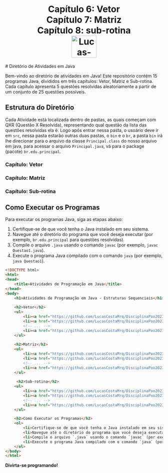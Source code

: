 <div align="center">
  <h1>
    Capítulo 6: Vetor <br>
    Capítulo 7: Matriz <br>
    Capítulo 8: sub-rotina <br>
    <img align="center" alt="Lucas-Java" height="70" width="80" src="https://cdn.jsdelivr.net/gh/devicons/devicon/icons/java/java-original.svg" />
  </h1>
</div>
# Diretório de Atividades em Java

Bem-vindo ao diretório de atividades em Java! Este repositório contém 15 programas Java, divididos em três capítulos: Vetor, Matriz e Sub-rotina. Cada capítulo apresenta 5 questões resolvidas aleatoriamente a partir de um conjunto de 25 questões possíveis.

## Estrutura do Diretório

Cada Atividade está localizada dentro de pastas, as quais começam com QXR (Questão X Resolvida), representando qual questão da lista das questões resolvidas ela é. Logo após entrar nessa pasta, o usoário deve ir em `src`, nessa pasta estarão outras duas pastas, o `bin` e o `br`, a pasta `bin` irá lhe direcionar para o arquivo da classe `Principal.class` do nosso arquivo em java, para acessar o arquivo `Principal.java`, vá para o package (pacote) `br.edu.principal`.

### Capítulo: Vetor

### Capítulo: Matriz

### Capítulo: Sub-rotina

## Como Executar os Programas

Para executar os programas Java, siga as etapas abaixo:

1. Certifique-se de que você tenha o Java instalado em seu sistema.
2. Navegue até o diretório do programa que você deseja executar (por exemplo, `br.edu.principal` para questões resolvidas).
3. Compile o arquivo `.java` usando o comando `javac` (por exemplo, `javac Questao1.java`).
4. Execute o programa Java compilado com o comando `java` (por exemplo, `java Questao1`).

```html
<!DOCTYPE html>
<html>
<head>
    <title>Atividades de Programação em Java</title>
</head>
<body>
    <h1>Atividades de Programação em Java - Estruturas Sequenciais</h1>
    
    <h2>Vetor</h2>
    <ul>
        <li><a href="https://github.com/LucasCostaMrq/DisciplinaPoo2023.2/blob/main/Lista01/Quest%C3%B5es%20Resolvidas/Q1R/src/br/edu/principal/Principal.java">Q01R ou Q1R</a></li>
        <li><a href="https://github.com/LucasCostaMrq/DisciplinaPoo2023.2/blob/main/Lista01/Quest%C3%B5es%20Resolvidas/Q2R/src/br/edu/principal/Principal.java">Q02R ou Q2R</a></li>
        <!-- ... -->
        <li><a href="https://github.com/LucasCostaMrq/DisciplinaPoo2023.2/blob/main/Lista01/Quest%C3%B5es%20Resolvidas/Q25R/src/br/edu/principal/Principal.java">Q25R</a></li>
    </ul>
    
    <h2>Matriz</h2>  
    <ul>
        <li><a href="https://github.com/LucasCostaMrq/DisciplinaPoo2023.2/blob/main/Lista01/Quest%C3%B5es%20Resolvidas/Q1R/src/br/edu/principal/Principal.java">Q01R ou Q1R</a></li>
        <li><a href="https://github.com/LucasCostaMrq/DisciplinaPoo2023.2/blob/main/Lista01/Quest%C3%B5es%20Resolvidas/Q2R/src/br/edu/principal/Principal.java">Q02R ou Q2R</a></li>
        <!-- ... -->
        <li><a href="https://github.com/LucasCostaMrq/DisciplinaPoo2023.2/blob/main/Lista01/Quest%C3%B5es%20Resolvidas/Q25R/src/br/edu/principal/Principal.java">Q25R</a></li>
    </ul>
    
     <h2>Sub-rotina</h2>  
    <ul>
        <li><a href="https://github.com/LucasCostaMrq/DisciplinaPoo2023.2/blob/main/Lista01/Quest%C3%B5es%20Resolvidas/Q1R/src/br/edu/principal/Principal.java">Q01R ou Q1R</a></li>
        <li><a href="https://github.com/LucasCostaMrq/DisciplinaPoo2023.2/blob/main/Lista01/Quest%C3%B5es%20Resolvidas/Q2R/src/br/edu/principal/Principal.java">Q02R ou Q2R</a></li>
        <!-- ... -->
        <li><a href="https://github.com/LucasCostaMrq/DisciplinaPoo2023.2/blob/main/Lista01/Quest%C3%B5es%20Resolvidas/Q25R/src/br/edu/principal/Principal.java">Q25R</a></li>
    </ul>

    <h2>Como Executar os Programas</h2>
    <ol>
        <li>Certifique-se de que você tenha o Java instalado em seu sistema.</li>
        <li>Navegue até o diretório do programa que você deseja executar (por exemplo, `br.edu.principal` para questões resolvidas).</li>
        <li>Compile o arquivo `.java` usando o comando `javac` (por exemplo, `javac Questao1.java`).</li>
        <li>Execute o programa Java compilado com o comando `java` (por exemplo, `java Questao1`).</li>
    </ol>
</body>
</html>
````

**Divirta-se programando!**
